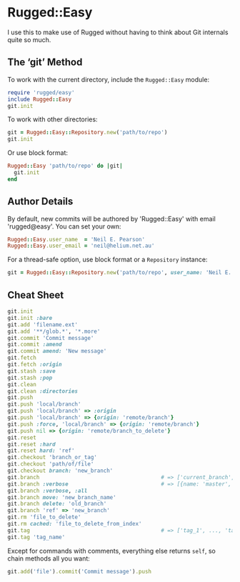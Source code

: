 # Rugged::Easy

I use this to make use of Rugged without having to think about Git internals quite so much.

## The ‘git’ Method

To work with the current directory, include the `Rugged::Easy` module:

```ruby
require 'rugged/easy'
include Rugged::Easy
git.init
```

To work with other directories:

```ruby
git = Rugged::Easy::Repository.new('path/to/repo')
git.init
```

Or use block format:

```ruby
Rugged::Easy 'path/to/repo' do |git|
  git.init
end
```

## Author Details

By default, new commits will be authored by 'Rugged::Easy' with email 'rugged@easy'. You can set your own:
 
```ruby
Rugged::Easy.user_name  = 'Neil E. Pearson'
Rugged::Easy.user_email = 'neil@helium.net.au'
```

For a thread-safe option, use block format or a `Repository` instance:

```ruby
git = Rugged::Easy::Repository.new('path/to/repo', user_name: 'Neil E. Pearson', user_email: 'neil@helium.net.au')
```

## Cheat Sheet

```ruby
git.init
git.init :bare
git.add 'filename.ext'
git.add '**/glob.*', '*.more'
git.commit 'Commit message'
git.commit :amend
git.commit amend: 'New message'
git.fetch
git.fetch :origin
git.stash :save
git.stash :pop
git.clean
git.clean :directories
git.push
git.push 'local/branch'
git.push 'local/branch' => :origin
git.push 'local/branch' => {origin: 'remote/branch'}
git.push :force, 'local/branch' => {origin: 'remote/branch'}
git.push nil => {origin: 'remote/branch_to_delete'}
git.reset
git.reset :hard
git.reset hard: 'ref'
git.checkout 'branch_or_tag'
git.checkout 'path/of/file'
git.checkout branch: 'new_branch'
git.branch                                      # => ['current_branch', 'branch_1', ..., 'branch_n']
git.branch :verbose                             # => [{name: 'master', commit: '0519f9f..', message: 'Commit message'}]
git.branch :verbose, :all
git.branch move: 'new_branch_name'
git.branch delete: 'old_branch'
git.branch 'ref' => 'new_branch'
git.rm 'file_to_delete'
git.rm cached: 'file_to_delete_from_index'
git.tag                                         # => ['tag_1', ..., 'tag_n']
git.tag 'tag_name'
```

Except for commands with comments, everything else returns `self`, so chain methods all you want:

```ruby
git.add('file').commit('Commit message').push
```
